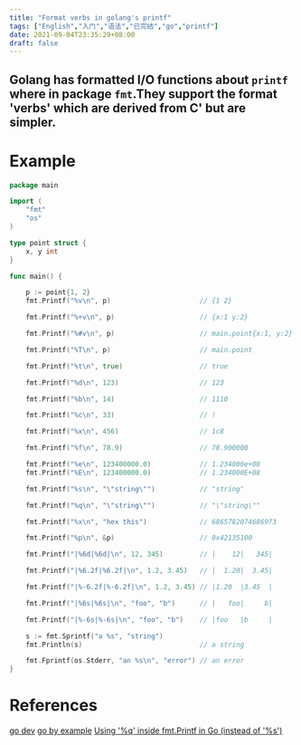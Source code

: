```yaml
---
title: "Format verbs in golang's printf"
tags: ["English","入门","语法","已完结","go","printf"]
date: 2021-09-04T23:35:29+08:00
draft: false  
---
```


<b>Golang has formatted I/O functions about `printf` where in package `fmt`.They support the format 'verbs' which are derived from C' but are simpler.</b>  
------

# Example
```go
package main

import (
    "fmt"
    "os"
)

type point struct {
    x, y int
}

func main() {

    p := point{1, 2}
    fmt.Printf("%v\n", p)                      // {1 2}

    fmt.Printf("%+v\n", p)                     // {x:1 y:2}

    fmt.Printf("%#v\n", p)                     // main.point{x:1, y:2}

    fmt.Printf("%T\n", p)                      // main.point

    fmt.Printf("%t\n", true)                   // true

    fmt.Printf("%d\n", 123)                    // 123

    fmt.Printf("%b\n", 14)                     // 1110

    fmt.Printf("%c\n", 33)                     // !

    fmt.Printf("%x\n", 456)                    // 1c8

    fmt.Printf("%f\n", 78.9)                   // 78.900000

    fmt.Printf("%e\n", 123400000.0)            // 1.234000e+08
    fmt.Printf("%E\n", 123400000.0)            // 1.234000E+08

    fmt.Printf("%s\n", "\"string\"")           // "string"

    fmt.Printf("%q\n", "\"string\"")           // "\"string\""

    fmt.Printf("%x\n", "hex this")             // 6865782074686973

    fmt.Printf("%p\n", &p)                     // 0x42135100

    fmt.Printf("|%6d|%6d|\n", 12, 345)         // |    12|   345|

    fmt.Printf("|%6.2f|%6.2f|\n", 1.2, 3.45)   // |  1.20|  3.45|

    fmt.Printf("|%-6.2f|%-6.2f|\n", 1.2, 3.45) // |1.20  |3.45  |

    fmt.Printf("|%6s|%6s|\n", "foo", "b")      // |   foo|     b|

    fmt.Printf("|%-6s|%-6s|\n", "foo", "b")    // |foo   |b     |

    s := fmt.Sprintf("a %s", "string")
    fmt.Println(s)                             // a string

    fmt.Fprintf(os.Stderr, "an %s\n", "error") // an error
}
```

# References
[go dev](https://pkg.go.dev/fmt#pkg-overview)
[go by example](https://gobyexample.com/string-formatting)
[Using '%q' inside fmt.Printf in Go (instead of '%s')](https://dev.to/mcaci/using-q-inside-fmt-printf-in-go-2i23)
